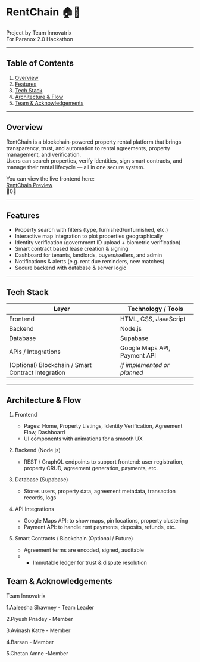 # RentChain 🏠🔗

Project by Team Innovatrix  
For Paranox 2.0 Hackathon

---

## Table of Contents

1. [Overview](#overview)  
2. [Features](#features)  
3. [Tech Stack](#tech-stack)  
4. [Architecture & Flow](#architecture--flow)  
5. [Team & Acknowledgements](#team--acknowledgements)

---

## Overview

RentChain is a blockchain-powered property rental platform that brings transparency, trust, and automation to rental agreements, property management, and verification.  
Users can search properties, verify identities, sign smart contracts, and manage their rental lifecycle — all in one secure system.

You can view the live frontend here:  
[RentChain Preview](https://piyush667-gif.github.io/RENT-CHAIN-/)  
0

---

## Features

- Property search with filters (type, furnished/unfurnished, etc.)  
- Interactive map integration to plot properties geographically  
- Identity verification (government ID upload + biometric verification)  
- Smart contract based lease creation & signing  
- Dashboard for tenants, landlords, buyers/sellers, and admin  
- Notifications & alerts (e.g. rent due reminders, new matches)  
- Secure backend with database & server logic  

---

## Tech Stack

| Layer           | Technology / Tools                |
|------------------|-------------------------------------|
| Frontend         | HTML, CSS, JavaScript |
| Backend          | Node.js |
| Database         | Supabase |
| APIs / Integrations | Google Maps API, Payment API |
| (Optional) Blockchain / Smart Contract Integration | *If implemented or planned* |

---

## Architecture & Flow

1. Frontend  
   - Pages: Home, Property Listings, Identity Verification, Agreement Flow, Dashboard  
   - UI components with animations for a smooth UX  

2. Backend (Node.js)  
   - REST / GraphQL endpoints to support frontend: user registration, property CRUD, agreement generation, payments, etc.  
  

3. Database (Supabase)  
   - Stores users, property data, agreement metadata, transaction records, logs  

4. API Integrations  
   - Google Maps API: to show maps, pin locations, property clustering  
   - Payment API: to handle rent payments, deposits, refunds, etc.  

5. Smart Contracts / Blockchain (Optional / Future)  
   - Agreement terms are encoded, signed, auditable
   - - Immutable ledger for trust & dispute resolution  

## Team & Acknowledgements

Team Innovatrix

1.Aaleesha Shawney - Team Leader

2.Piyush Pnadey - Member

3.Avinash Katre - Member 

4.Barsan - Member 

5.Chetan Amne -Member


   

